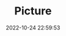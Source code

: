 ---
weight: 1
images:
- /images/edited/166.jpeg
title: Picture
date: 2022-10-24 22:59:53
tags: [luminar neo,work,person,teddybear,bench,bowl]
---